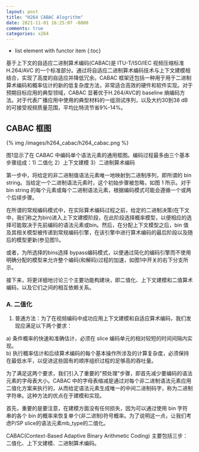 ```yaml
---
layout: post
title: "H264 CABAC Alogrithm"
date: 2021-11-01 16:25:07 -0800
comments: true
categories: x264
---
```


* list element with functor item
{:toc}

基于上下文的自适应二进制算术编码(CABAC)是 ITU-T/ISO/IEC 视频压缩标准 H.264/AVC 的一个标准部分。通过将自适应二进制算术编码技术与上下文建模相结合，实现了高度的自适应并降低冗余。CABAC 框架还包括一种用于用于二进制算术编码和概率估计的新的低复杂度方法，非常适合高效的硬件和软件实现。对于预期目标应用的典型领域，CABAC 显著优于H.264/AVC的 baseline 熵编码方法。对于代表广播应用中使用的典型材料的一组测试序列，以及大约30到38 dB 的可接受视频质量范围，平均比特流节省9%-14%。

<!--more-->

## CABAC 框图

{% img /images/h264_cabac/h264_cabac.png %}

图1显示了在 CABAC 中编码单个语法元素的通用框图。编码过程最多由三个基本步骤组成：1) 二值化 2）上下文建模 3）二进制算术编码  

第一步中，将给定的非二进制值语法元素唯一地映射到二进制序列，即所谓的 bin string。当给定一个二进制语法元素时，这个初始步骤被忽略，如图 1 所示。对于 bin string 的每个元素或每个二进制语法元素，根据编码模式可能会遵循一个或两个后续步骤。  

在所谓的常规编码模式中，在实际算术编码过程之前，给定的二进制决策(在下文中，我们称之为bin)进入上下文建模阶段，在此阶段选择概率模型，以便相应的选择可能取决于先前编码的语法元素或bin。然后，在分配上下文模型之后，bin 值及其相关模型被传递到常规编码引擎，在该引擎中进行算术编码的最后阶段以及随后的模型更新(参见图1)。  

或者，为所选择的bins选择 bypass编码模式，以便通过简化的编码引擎而不使用明确分配的模型来允许整个编码(和解码)过程的加速，如图1中开关的右下分支所示。  

接下来，将更详细地讨论三个主要功能构建块，即二值化、上下文建模和二值算术编码，以及它们之间的相互依赖关系。  

### A. 二值化

1) 普通方法：为了在视频编码中成功应用上下文建模和自适应算术编码，我们发现应满足以下两个要求：  

a) 条件概率的快速和准确估计，必须在 slice 编码单元的相对较短的时间间隔内实现。  
b) 执行概率估计和后续算术编码的每个基本操作所涉及的计算复杂度，必须保持在最低水平，以促进这些固有的顺序组织过程的足够高的吞吐量。

为了满足这两个要求，我们引入了重要的"预处理"步骤，即首先减少要编码的语法元素的字母表大小。CABAC 中的字母表缩减是通过对每个非二进制语法元素应用二值化方案来执行的，从而给定语法元素生成唯一的中间二进制码字，称为二进制字符串。这种方法的优点在于建模和实现。  

首先，重要的是要注意，在建模方面没有任何损失，因为可以通过使用 bin 字符串的各个 bin 的概率来恢复单个(非二进制)符号概率。为了说明这一点，让我们考虑P/SP slice的语法元素mb_type的二值化。  



CABAC(Context-Based Adaptive Binary Arithmetic Coding) 主要包括三步：二值化、上下文建模、二进制算术编码。

